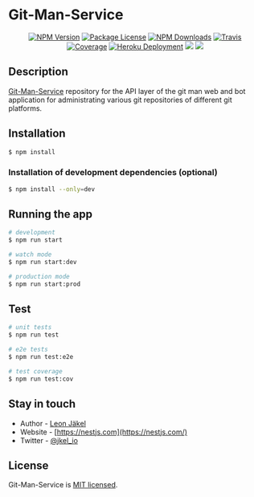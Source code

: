 # Git-Man-Service
<p align="center">
  <a href="https://www.npmjs.com/~nestjscore"><img src="https://img.shields.io/npm/v/@nestjs/core.svg" alt="NPM Version" /></a>
  <a href="https://www.npmjs.com/~nestjscore"><img src="https://img.shields.io/npm/l/@nestjs/core.svg" alt="Package License" /></a>
  <a href="https://www.npmjs.com/~nestjscore"><img src="https://img.shields.io/npm/dm/@nestjs/core.svg" alt="NPM Downloads" /></a>
  <a href="https://travis-ci.org/nestjs/nest"><img src="https://api.travis-ci.org/nestjs/nest.svg?branch=master" alt="Travis" /></a>
  <a href="https://coveralls.io/github/nestjs/nest?branch=master"><img src="https://coveralls.io/repos/github/nestjs/nest/badge.svg?branch=master#5" alt="Coverage" /></a>
  <a href="https://git-man-service.herokuapp.com/api"><img src="http://heroku-badge.herokuapp.com/?app=git-man-service&root=api/index.html" alt="Heroku Deployment" /></a>
  <a href="https://paypal.me/LeonJaekel"><img src="https://img.shields.io/badge/Donate-PayPal-dc3d53.svg"/></a>
  <a href="https://twitter.com/jkel_io"><img src="https://img.shields.io/twitter/follow/nestframework.svg?style=social&label=Follow"></a>
</p>

## Description

[Git-Man-Service](https://github.com/git-man-crew/git-man-service) repository for the API layer of the git man web and bot application for administrating various git repositories of different git platforms.

## Installation

```bash
$ npm install
```

### Installation of development dependencies (optional)

```bash
$ npm install --only=dev
```

## Running the app

```bash
# development
$ npm run start

# watch mode
$ npm run start:dev

# production mode
$ npm run start:prod
```

## Test

```bash
# unit tests
$ npm run test

# e2e tests
$ npm run test:e2e

# test coverage
$ npm run test:cov
```

## Stay in touch

- Author - [Leon Jäkel](https://jkel.io)
- Website - [https://nestjs.com](https://nestjs.com/)
- Twitter - [@jkel_io](https://twitter.com/jkel_io)

## License

Git-Man-Service is [MIT licensed](LICENSE).
